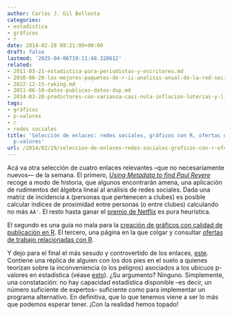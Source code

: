 ```yaml
---
author: Carlos J. Gil Bellosta
categories:
- estadística
- gráficos
- r
date: 2014-02-28 08:21:09+00:00
draft: false
lastmod: '2025-04-06T19:11:48.328612'
related:
- 2011-03-21-estadistica-para-periodistas-y-escritores.md
- 2010-06-28-los-mejores-paquetes-de-r-ii-analisis-anual-de-la-red-social-de-los-participantes-en-r-help.md
- 2022-12-15-raking.md
- 2011-06-10-datos-publicos-datos-dup.md
- 2014-03-28-predictores-con-varianza-casi-nula-inflacion-loterias-y-linea-de-comandos.md
tags:
- gráficos
- p-valores
- r
- redes sociales
title: 'Selección de enlaces: redes sociales, gráficos con R, ofertas de trabajo y
  p-valores'
url: /2014/02/28/seleccion-de-enlaces-redes-sociales-graficos-con-r-ofertas-de-trabajo-y-p-valores/
---
```


Acá va otra selección de cuatro enlaces relevantes –que no necesariamente nuevos— de la semana. El primero, _[Using Metadata to find Paul Revere](http://kieranhealy.org//blog/archives/2013/06/09/using-metadata-to-find-paul-revere/)_ recoge a modo de historia, que algunos encontrarán amena, una aplicación de rudimentos del álgebra lineal al análisis de redes sociales. Dada una matriz de incidencia `A` (personas que pertenecen a clubes) es posible calcular índices de proximidad entre personas (o entre clubes) calculando no más `AA'`. El resto hasta ganar el [premio de Netflix](http://en.wikipedia.org/wiki/Netflix_Prize) es pura heurística.

El segundo es una guía no mala para la [creación de gráficos con calidad de publicación en R](http://teachpress.environmentalinformatics-marburg.de/2013/07/creating-publication-quality-graphs-in-r-7/). El tercero, una página en la que colgar y consultar [ofertas de trabajo relacionadas con R](http://www.r-users.com/).

Y dejo para el final el más sesudo y controvertido de los enlaces, [este](http://simplystatistics.org/2014/02/14/on-the-scalability-of-statistical-procedures-why-the-p-value-bashers-just-dont-get-it/). Contiene una réplica de alguien con los dos pies en el suelo a quienes teorizan sobre la inconveniencia (o los peligros) asociados a los ubicuos p-valores en estadística (véase [esto](http://www.press.umich.edu/script/press/186351)). ¿Su argumento? Ninguno. Simplemente, una constatación: no hay capacidad estadística disponible –es decir, un número suficiente de expertos– suficiente como para implementar un programa alternativo. En definitiva, que lo que tenemos viene a ser lo más que podemos esperar tener. ¡Con la realidad hemos topado!